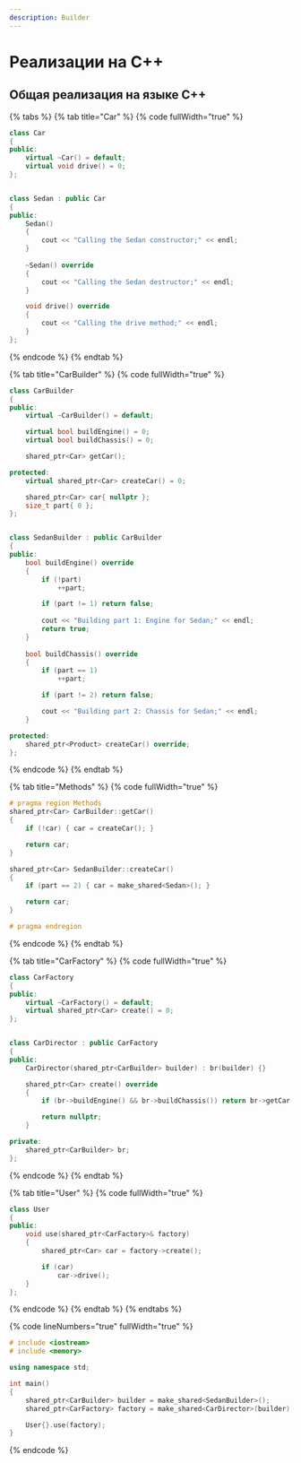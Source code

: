 ```yaml
---
description: Builder
---
```


# Реализации на С++

## Общая реализация на языке С++

{% tabs %}
{% tab title="Car" %}
{% code fullWidth="true" %}
```cpp
class Car
{
public:
	virtual ~Car() = default;
	virtual void drive() = 0;
};


class Sedan : public Car
{
public:
	Sedan() 
	{ 
		cout << "Calling the Sedan constructor;" << endl; 
	}
	
	~Sedan() override 
	{ 
		cout << "Calling the Sedan destructor;" << endl; 
	}

	void drive() override 
	{ 
		cout << "Calling the drive method;" << endl; 
	}
};
```
{% endcode %}
{% endtab %}

{% tab title="CarBuilder" %}
{% code fullWidth="true" %}
```cpp
class CarBuilder
{
public:
	virtual ~CarBuilder() = default;

	virtual bool buildEngine() = 0;
	virtual bool buildChassis() = 0;

	shared_ptr<Car> getCar();

protected:
	virtual shared_ptr<Car> createCar() = 0;

	shared_ptr<Car> car{ nullptr };
	size_t part{ 0 };
};


class SedanBuilder : public CarBuilder
{
public:
	bool buildEngine() override
	{
		if (!part)
			++part;

		if (part != 1) return false;
		
		cout << "Building part 1: Engine for Sedan;" << endl;
		return true;
	}
	
	bool buildChassis() override
	{
		if (part == 1)
			++part;

		if (part != 2) return false;

		cout << "Building part 2: Chassis for Sedan;" << endl;
	}

protected:
	shared_ptr<Product> createCar() override;
};
```
{% endcode %}
{% endtab %}

{% tab title="Methods" %}
{% code fullWidth="true" %}
```cpp
# pragma region Methods
shared_ptr<Car> CarBuilder::getCar()
{
	if (!car) { car = createCar(); }

	return car;
}

shared_ptr<Car> SedanBuilder::createCar()
{
	if (part == 2) { car = make_shared<Sedan>(); }

	return car;
}

# pragma endregion
```
{% endcode %}
{% endtab %}

{% tab title="CarFactory" %}
{% code fullWidth="true" %}
```cpp
class CarFactory
{
public:
	virtual ~CarFactory() = default;
	virtual shared_ptr<Car> create() = 0;
};


class CarDirector : public CarFactory
{
public:
	CarDirector(shared_ptr<CarBuilder> builder) : br(builder) {}

	shared_ptr<Car> create() override
	{
		if (br->buildEngine() && br->buildChassis()) return br->getCar();

		return nullptr;
	}

private:
	shared_ptr<CarBuilder> br;
};
```
{% endcode %}
{% endtab %}

{% tab title="User" %}
{% code fullWidth="true" %}
```cpp
class User
{
public:
	void use(shared_ptr<CarFactory>& factory)
	{
		shared_ptr<Car> car = factory->create();

		if (car)
			car->drive();
	}
};
```
{% endcode %}
{% endtab %}
{% endtabs %}

{% code lineNumbers="true" fullWidth="true" %}
```cpp
# include <iostream>
# include <memory>

using namespace std;

int main()
{
	shared_ptr<CarBuilder> builder = make_shared<SedanBuilder>();
	shared_ptr<CarFactory> factory = make_shared<CarDirector>(builder);

	User{}.use(factory);
}
```
{% endcode %}
